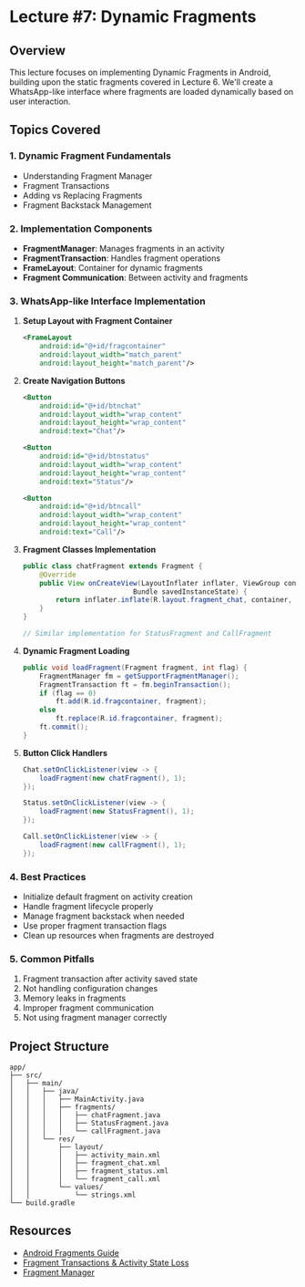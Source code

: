 # Lecture #7: Dynamic Fragments

## Overview

This lecture focuses on implementing Dynamic Fragments in Android, building upon the static fragments covered in Lecture 6. We'll create a WhatsApp-like interface where fragments are loaded dynamically based on user interaction.

## Topics Covered

### 1. Dynamic Fragment Fundamentals
- Understanding Fragment Manager
- Fragment Transactions
- Adding vs Replacing Fragments
- Fragment Backstack Management

### 2. Implementation Components
- **FragmentManager**: Manages fragments in an activity
- **FragmentTransaction**: Handles fragment operations
- **FrameLayout**: Container for dynamic fragments
- **Fragment Communication**: Between activity and fragments

### 3. WhatsApp-like Interface Implementation

1. **Setup Layout with Fragment Container**
   ```xml
   <FrameLayout
       android:id="@+id/fragcontainer"
       android:layout_width="match_parent"
       android:layout_height="match_parent"/>
   ```

2. **Create Navigation Buttons**
   ```xml
   <Button
       android:id="@+id/btnchat"
       android:layout_width="wrap_content"
       android:layout_height="wrap_content"
       android:text="Chat"/>

   <Button
       android:id="@+id/btnstatus"
       android:layout_width="wrap_content"
       android:layout_height="wrap_content"
       android:text="Status"/>

   <Button
       android:id="@+id/btncall"
       android:layout_width="wrap_content"
       android:layout_height="wrap_content"
       android:text="Call"/>
   ```

3. **Fragment Classes Implementation**
   ```java
   public class chatFragment extends Fragment {
       @Override
       public View onCreateView(LayoutInflater inflater, ViewGroup container,
                              Bundle savedInstanceState) {
           return inflater.inflate(R.layout.fragment_chat, container, false);
       }
   }

   // Similar implementation for StatusFragment and CallFragment
   ```

4. **Dynamic Fragment Loading**
   ```java
   public void loadFragment(Fragment fragment, int flag) {
       FragmentManager fm = getSupportFragmentManager();
       FragmentTransaction ft = fm.beginTransaction();
       if (flag == 0)
           ft.add(R.id.fragcontainer, fragment);
       else
           ft.replace(R.id.fragcontainer, fragment);
       ft.commit();
   }
   ```

5. **Button Click Handlers**
   ```java
   Chat.setOnClickListener(view -> {
       loadFragment(new chatFragment(), 1);
   });

   Status.setOnClickListener(view -> {
       loadFragment(new StatusFragment(), 1);
   });

   Call.setOnClickListener(view -> {
       loadFragment(new callFragment(), 1);
   });
   ```

### 4. Best Practices
- Initialize default fragment on activity creation
- Handle fragment lifecycle properly
- Manage fragment backstack when needed
- Use proper fragment transaction flags
- Clean up resources when fragments are destroyed

### 5. Common Pitfalls
1. Fragment transaction after activity saved state
2. Not handling configuration changes
3. Memory leaks in fragments
4. Improper fragment communication
5. Not using fragment manager correctly

## Project Structure
```
app/
├── src/
│   ├── main/
│   │   ├── java/
│   │   │   ├── MainActivity.java
│   │   │   ├── fragments/
│   │   │   │   ├── chatFragment.java
│   │   │   │   ├── StatusFragment.java
│   │   │   │   └── callFragment.java
│   │   └── res/
│   │       ├── layout/
│   │       │   ├── activity_main.xml
│   │       │   ├── fragment_chat.xml
│   │       │   ├── fragment_status.xml
│   │       │   └── fragment_call.xml
│   │       └── values/
│   │           └── strings.xml
└── build.gradle
```

## Resources
- [Android Fragments Guide](https://developer.android.com/guide/fragments)
- [Fragment Transactions & Activity State Loss](https://www.androiddesignpatterns.com/2013/08/fragment-transaction-commit-state-loss.html)
- [Fragment Manager](https://developer.android.com/reference/androidx/fragment/app/FragmentManager) 